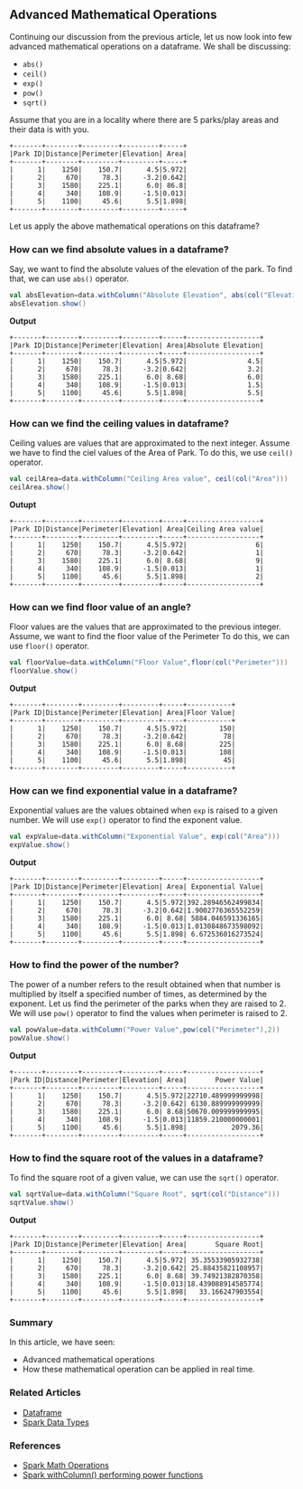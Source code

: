 ## Advanced Mathematical Operations

Continuing our discussion from the previous article, let us now look into few advanced mathematical operations on a dataframe.
We shall be discussing:
- `abs()`
- `ceil()`
- `exp()`
- `pow()`
- `sqrt()`

Assume that you are in a locality where there are 5 parks/play areas and their data is with you.
```text
+-------+--------+---------+---------+-----+
|Park ID|Distance|Perimeter|Elevation| Area|
+-------+--------+---------+---------+-----+
|      1|    1250|    150.7|      4.5|5.972|
|      2|     670|     78.3|     -3.2|0.642|
|      3|    1580|    225.1|      6.0| 86.8|
|      4|     340|    108.9|     -1.5|0.013|
|      5|    1100|     45.6|      5.5|1.898|
+-------+--------+---------+---------+-----+
```
Let us apply the above mathematical operations on this dataframe?

### How can we find absolute values in a dataframe?
Say, we want to find the absolute values of the elevation of the park. To find that, we can use `abs()` operator.
```scala
val absElevation=data.withColumn("Absolute Elevation", abs(col("Elevation")))
absElevation.show()
```

**Output**
```text
+-------+--------+---------+---------+-----+------------------+
|Park ID|Distance|Perimeter|Elevation| Area|Absolute Elevation|
+-------+--------+---------+---------+-----+------------------+
|      1|    1250|    150.7|      4.5|5.972|               4.5|
|      2|     670|     78.3|     -3.2|0.642|               3.2|
|      3|    1580|    225.1|      6.0| 8.68|               6.0|
|      4|     340|    108.9|     -1.5|0.013|               1.5|
|      5|    1100|     45.6|      5.5|1.898|               5.5|
+-------+--------+---------+---------+-----+------------------+
```

### How can we find the ceiling values in dataframe?
Ceiling values are values that are approximated to the next integer. Assume we have to find the ciel values of the Area of Park. To do this, we use `ceil()` operator.
```scala
val ceilArea=data.withColumn("Ceiling Area value", ceil(col("Area")))
ceilArea.show()
```
**Outupt**
```text
+-------+--------+---------+---------+-----+------------------+
|Park ID|Distance|Perimeter|Elevation| Area|Ceiling Area value|
+-------+--------+---------+---------+-----+------------------+
|      1|    1250|    150.7|      4.5|5.972|                 6|
|      2|     670|     78.3|     -3.2|0.642|                 1|
|      3|    1580|    225.1|      6.0| 8.68|                 9|
|      4|     340|    108.9|     -1.5|0.013|                 1|
|      5|    1100|     45.6|      5.5|1.898|                 2|
+-------+--------+---------+---------+-----+------------------+
```

### How can we find floor value of an angle?
Floor values are the values that are approximated to the previous integer. 
Assume, we want to find the floor value of the Perimeter To do this, we can use `floor()` operator.
```scala
val floorValue=data.withColumn("Floor Value",floor(col("Perimeter")))
floorValue.show()
```
**Output**
```text
+-------+--------+---------+---------+-----+-----------+
|Park ID|Distance|Perimeter|Elevation| Area|Floor Value|
+-------+--------+---------+---------+-----+-----------+
|      1|    1250|    150.7|      4.5|5.972|        150|
|      2|     670|     78.3|     -3.2|0.642|         78|
|      3|    1580|    225.1|      6.0| 8.68|        225|
|      4|     340|    108.9|     -1.5|0.013|        108|
|      5|    1100|     45.6|      5.5|1.898|         45|
+-------+--------+---------+---------+-----+-----------+
```

### How can we find exponential value in a dataframe?
Exponential values are the values obtained when `exp` is raised to a given number. We will use `exp()` operator to find the exponent value.
```scala
val expValue=data.withColumn("Exponential Value", exp(col("Area")))
expValue.show()
```
**Output**
```text
+-------+--------+---------+---------+-----+------------------+
|Park ID|Distance|Perimeter|Elevation| Area| Exponential Value|
+-------+--------+---------+---------+-----+------------------+
|      1|    1250|    150.7|      4.5|5.972|392.28946562499834|
|      2|     670|     78.3|     -3.2|0.642|1.9002776365552259|
|      3|    1580|    225.1|      6.0| 8.68| 5884.046591336165|
|      4|     340|    108.9|     -1.5|0.013|1.0130848673598092|
|      5|    1100|     45.6|      5.5|1.898| 6.672536016273524|
+-------+--------+---------+---------+-----+------------------+
```

### How to find the power of the number?
The power of a number refers to the result obtained when that number is multiplied by itself a specified number of times, as determined by the exponent.
Let us find the perimeter of the parks when they are raised to 2. We will use `pow()` operator to find the values when perimeter is raised to 2.
```scala
val powValue=data.withColumn("Power Value",pow(col("Perimeter"),2))
powValue.show()
```
**Output**
```text
+-------+--------+---------+---------+-----+------------------+
|Park ID|Distance|Perimeter|Elevation| Area|       Power Value|
+-------+--------+---------+---------+-----+------------------+
|      1|    1250|    150.7|      4.5|5.972|22710.489999999998|
|      2|     670|     78.3|     -3.2|0.642| 6130.889999999999|
|      3|    1580|    225.1|      6.0| 8.68|50670.009999999995|
|      4|     340|    108.9|     -1.5|0.013|11859.210000000001|
|      5|    1100|     45.6|      5.5|1.898|           2079.36|
+-------+--------+---------+---------+-----+------------------+
```

### How to find the square root of the values in a dataframe?
To find the square root of a given value, we can use the `sqrt()` operator.
```scala
val sqrtValue=data.withColumn("Square Root", sqrt(col("Distance")))
sqrtValue.show()
```
**Output**
```text
+-------+--------+---------+---------+-----+------------------+
|Park ID|Distance|Perimeter|Elevation| Area|       Square Root|
+-------+--------+---------+---------+-----+------------------+
|      1|    1250|    150.7|      4.5|5.972| 35.35533905932738|
|      2|     670|     78.3|     -3.2|0.642| 25.88435821108957|
|      3|    1580|    225.1|      6.0| 8.68| 39.74921382870358|
|      4|     340|    108.9|     -1.5|0.013|18.439088914585774|
|      5|    1100|     45.6|      5.5|1.898|   33.166247903554|
+-------+--------+---------+---------+-----+------------------+
```

### Summary
In this article, we have seen:
- Advanced mathematical operations
- How these mathematical operation can be applied in real time.

### Related Articles
- [Dataframe](@/docs/spark/dataframe.md)
- [Spark Data Types](@/docs/spark/datatypes.md)

### References
- [Spark Math Operations](https://spark.apache.org/docs/latest/api/python/reference/pyspark.sql/functions.html#math-functions)
- [Spark withColumn() performing power functions](https://stackoverflow.com/questions/33271558/spark-withcolumn-performing-power-functions)